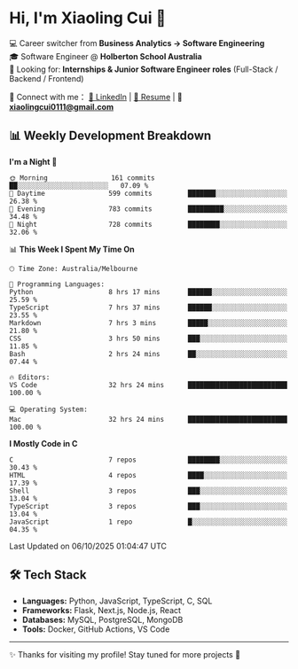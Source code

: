 # Hi, I'm Xiaoling Cui 👋

💻 Career switcher from **Business Analytics → Software Engineering**  
🎓 Software Engineer @ **Holberton School Australia**  
💼 Looking for: **Internships & Junior Software Engineer roles** (Full-Stack / Backend / Frontend)  

🔗 Connect with me：
[💼 LinkedIn](https://www.linkedin.com/in/xiaoling-cui-9b504a350/) | 
[📄 Resume](https://xl-c111.github.io/xiaoling-cui-resume/) | 
📧 **xiaolingcui0111@gmail.com**




## 📊 Weekly Development Breakdown  

<!--START_SECTION:waka-->
**I'm a Night 🦉** 

```text
🌞 Morning                161 commits         ██░░░░░░░░░░░░░░░░░░░░░░░   07.09 % 
🌆 Daytime                599 commits         ███████░░░░░░░░░░░░░░░░░░   26.38 % 
🌃 Evening                783 commits         █████████░░░░░░░░░░░░░░░░   34.48 % 
🌙 Night                  728 commits         ████████░░░░░░░░░░░░░░░░░   32.06 % 
```


📊 **This Week I Spent My Time On** 

```text
🕑︎ Time Zone: Australia/Melbourne

💬 Programming Languages: 
Python                   8 hrs 17 mins       ██████░░░░░░░░░░░░░░░░░░░   25.59 % 
TypeScript               7 hrs 37 mins       ██████░░░░░░░░░░░░░░░░░░░   23.55 % 
Markdown                 7 hrs 3 mins        █████░░░░░░░░░░░░░░░░░░░░   21.80 % 
CSS                      3 hrs 50 mins       ███░░░░░░░░░░░░░░░░░░░░░░   11.85 % 
Bash                     2 hrs 24 mins       ██░░░░░░░░░░░░░░░░░░░░░░░   07.44 % 

🔥 Editors: 
VS Code                  32 hrs 24 mins      █████████████████████████   100.00 % 

💻 Operating System: 
Mac                      32 hrs 24 mins      █████████████████████████   100.00 % 
```

**I Mostly Code in C** 

```text
C                        7 repos             ████████░░░░░░░░░░░░░░░░░   30.43 % 
HTML                     4 repos             ████░░░░░░░░░░░░░░░░░░░░░   17.39 % 
Shell                    3 repos             ███░░░░░░░░░░░░░░░░░░░░░░   13.04 % 
TypeScript               3 repos             ███░░░░░░░░░░░░░░░░░░░░░░   13.04 % 
JavaScript               1 repo              █░░░░░░░░░░░░░░░░░░░░░░░░   04.35 % 
```




 Last Updated on 06/10/2025 01:04:47 UTC
<!--END_SECTION:waka-->


## 🛠️ Tech Stack

- **Languages:** Python, JavaScript, TypeScript, C, SQL  
- **Frameworks:** Flask, Next.js, Node.js, React  
- **Databases:** MySQL, PostgreSQL, MongoDB  
- **Tools:** Docker, GitHub Actions, VS Code  

---

✨ Thanks for visiting my profile! Stay tuned for more projects 🚀
